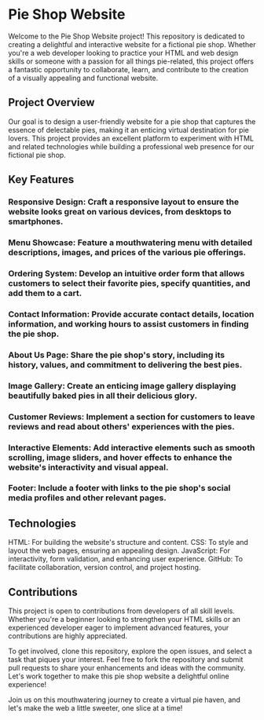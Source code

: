 # Pie Shop Website
Welcome to the Pie Shop Website project! This repository is dedicated to creating a delightful and interactive website for a fictional pie shop. Whether you're a web developer looking to practice your HTML and web design skills or someone with a passion for all things pie-related, this project offers a fantastic opportunity to collaborate, learn, and contribute to the creation of a visually appealing and functional website.

## Project Overview
Our goal is to design a user-friendly website for a pie shop that captures the essence of delectable pies, making it an enticing virtual destination for pie lovers. This project provides an excellent platform to experiment with HTML and related technologies while building a professional web presence for our fictional pie shop.

## Key Features
### Responsive Design: Craft a responsive layout to ensure the website looks great on various devices, from desktops to smartphones.

### Menu Showcase: Feature a mouthwatering menu with detailed descriptions, images, and prices of the various pie offerings.

### Ordering System: Develop an intuitive order form that allows customers to select their favorite pies, specify quantities, and add them to a cart.

### Contact Information: Provide accurate contact details, location information, and working hours to assist customers in finding the pie shop.

### About Us Page: Share the pie shop's story, including its history, values, and commitment to delivering the best pies.

### Image Gallery: Create an enticing image gallery displaying beautifully baked pies in all their delicious glory.

### Customer Reviews: Implement a section for customers to leave reviews and read about others' experiences with the pies.

### Interactive Elements: Add interactive elements such as smooth scrolling, image sliders, and hover effects to enhance the website's interactivity and visual appeal.

### Footer: Include a footer with links to the pie shop's social media profiles and other relevant pages.

## Technologies
HTML: For building the website's structure and content.
CSS: To style and layout the web pages, ensuring an appealing design.
JavaScript: For interactivity, form validation, and enhancing user experience.
GitHub: To facilitate collaboration, version control, and project hosting.
## Contributions
This project is open to contributions from developers of all skill levels. Whether you're a beginner looking to strengthen your HTML skills or an experienced developer eager to implement advanced features, your contributions are highly appreciated.

To get involved, clone this repository, explore the open issues, and select a task that piques your interest. Feel free to fork the repository and submit pull requests to share your enhancements and ideas with the community. Let's work together to make this pie shop website a delightful online experience!

Join us on this mouthwatering journey to create a virtual pie haven, and let's make the web a little sweeter, one slice at a time!
